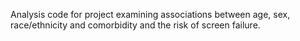 Analysis code for project examining associations between age, sex, race/ethnicity and comorbidity and the risk of screen failure.